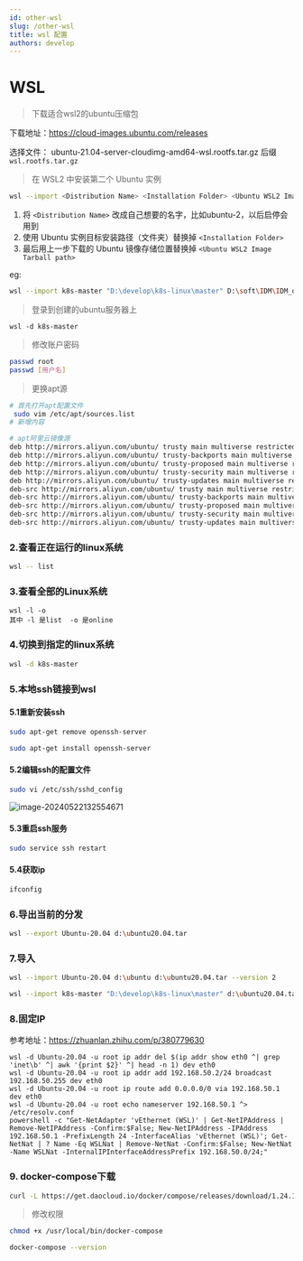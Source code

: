 ```yaml
---
id: other-wsl
slug: /other-wsl
title: wsl 配置
authors: develop
---
```


# WSL

> 下载适合wsl2的ubuntu压缩包

下载地址：https://cloud-images.ubuntu.com/releases

选择文件： ubuntu-21.04-server-cloudimg-amd64-wsl.rootfs.tar.gz  后缀   `wsl.rootfs.tar.gz`

> 在 WSL2 中安装第二个 Ubuntu 实例

```bash
wsl --import <Distribution Name> <Installation Folder> <Ubuntu WSL2 Image Tarball path>
```

1. 将 `<Distribution Name>` 改成自己想要的名字，比如ubuntu-2，以后启停会用到
2. 使用 Ubuntu 实例目标安装路径（文件夹）替换掉 `<Installation Folder>`
3. 最后用上一步下载的 Ubuntu 镜像存储位置替换掉 `<Ubuntu WSL2 Image Tarball path>`

eg:

```bash
wsl --import k8s-master "D:\develop\k8s-linux\master" D:\soft\IDM\IDM_download\Compressed\ubuntu-21.10-server-cloudimg-arm64-wsl.rootfs.tar.gz
```

> 登录到创建的ubuntu服务器上

```bashell
wsl -d k8s-master
```

> 修改账户密码

```bash
passwd root 
passwd [用户名]
```

> 更换apt源

```bash
# 首先打开apt配置文件
 sudo vim /etc/apt/sources.list
# 新增内容

# apt阿里云镜像源
deb http://mirrors.aliyun.com/ubuntu/ trusty main multiverse restricted universe
deb http://mirrors.aliyun.com/ubuntu/ trusty-backports main multiverse restricted universe
deb http://mirrors.aliyun.com/ubuntu/ trusty-proposed main multiverse restricted universe
deb http://mirrors.aliyun.com/ubuntu/ trusty-security main multiverse restricted universe
deb http://mirrors.aliyun.com/ubuntu/ trusty-updates main multiverse restricted universe
deb-src http://mirrors.aliyun.com/ubuntu/ trusty main multiverse restricted universe
deb-src http://mirrors.aliyun.com/ubuntu/ trusty-backports main multiverse restricted universe
deb-src http://mirrors.aliyun.com/ubuntu/ trusty-proposed main multiverse restricted universe
deb-src http://mirrors.aliyun.com/ubuntu/ trusty-security main multiverse restricted universe
deb-src http://mirrors.aliyun.com/ubuntu/ trusty-updates main multiverse restricted universe
```







### 2.查看正在运行的linux系统

```bash
wsl -- list
```

### 3.查看全部的Linux系统

```bash、
wsl -l -o
其中 -l 是list  -o 是online
```

### 4.切换到指定的linux系统

```bash
wsl -d k8s-master
```

### 5.本地ssh链接到wsl

#### 5.1重新安装ssh

```bash
sudo apt-get remove openssh-server

sudo apt-get install openssh-server
```

#### 5.2编辑ssh的配置文件

```bash
sudo vi /etc/ssh/sshd_config
```

![image-20240522132554671](https://gitee.com/qixiangyang/pictures/raw/master/images/2024/202405221325757.png)

#### 5.3重启ssh服务

```bash
sudo service ssh restart
```

#### 5.4获取ip

```bash
ifconfig
```

### 6.导出当前的分发

```bash
wsl --export Ubuntu-20.04 d:\ubuntu20.04.tar
```

### 7.导入

```bash
wsl --import Ubuntu-20.04 d:\ubuntu d:\ubuntu20.04.tar --version 2

wsl --import k8s-master "D:\develop\k8s-linux\master" d:\ubuntu20.04.tar  --version 2
```

### 8.固定IP

参考地址：https://zhuanlan.zhihu.com/p/380779630

```bashell
wsl -d Ubuntu-20.04 -u root ip addr del $(ip addr show eth0 ^| grep 'inet\b' ^| awk '{print $2}' ^| head -n 1) dev eth0
wsl -d Ubuntu-20.04 -u root ip addr add 192.168.50.2/24 broadcast 192.168.50.255 dev eth0
wsl -d Ubuntu-20.04 -u root ip route add 0.0.0.0/0 via 192.168.50.1 dev eth0
wsl -d Ubuntu-20.04 -u root echo nameserver 192.168.50.1 ^> /etc/resolv.conf
powershell -c "Get-NetAdapter 'vEthernet (WSL)' | Get-NetIPAddress | Remove-NetIPAddress -Confirm:$False; New-NetIPAddress -IPAddress 192.168.50.1 -PrefixLength 24 -InterfaceAlias 'vEthernet (WSL)'; Get-NetNat | ? Name -Eq WSLNat | Remove-NetNat -Confirm:$False; New-NetNat -Name WSLNat -InternalIPInterfaceAddressPrefix 192.168.50.0/24;"
```

### 9. docker-compose下载

```bash
curl -L https://get.daocloud.io/docker/compose/releases/download/1.24.1/docker-compose-`uname -s`-`uname -m` > /usr/local/bin/docker-compose
```

> 修改权限

```bash
chmod +x /usr/local/bin/docker-compose
```

```bash
docker-compose --version
```

